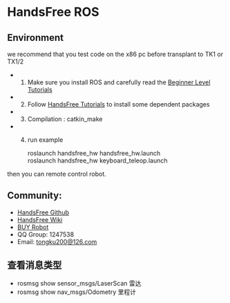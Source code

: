 # HandsFree ROS 

## Environment 
we recommend that you test code on the x86 pc before transplant to TK1 or TX1/2   
* 1. Make sure you install ROS and carefully read the [Beginner Level Tutorials](http://wiki.ros.org/ROS/Tutorials)   
* 2. Follow [HandsFree Tutorials](http://wiki.hfreetech.org/docs/FAQ/environment_config.html) to install some dependent packages     
* 3. Compilation : catkin_make      
* 4.  run example 

        roslaunch handsfree_hw handsfree_hw.launch      
        roslaunch handsfree_hw keyboard_teleop.launch      
        
 then you can remote control robot.

##  Community: 
* [HandsFree Github](https://github.com/HANDS-FREE)    
* [HandsFree Wiki](http://wiki.hfreetech.org/)    
* [BUY Robot](https://shop145029875.taobao.com/?spm=a1z10.3-c.0.0.zpwB3d)     
* QQ Group: 1247538     
* Email: tongku200@126.com

## 查看消息类型
* rosmsg show sensor_msgs/LaserScan 雷达
* rosmsg show nav_msgs/Odometry 里程计


